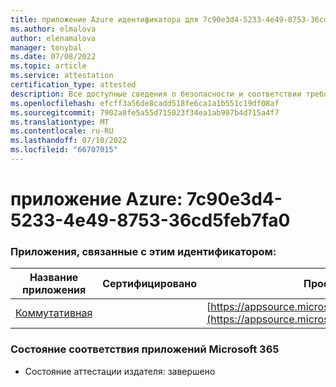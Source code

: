 ```yaml
---
title: приложение Azure идентификатора для 7c90e3d4-5233-4e49-8753-36cd5feb7fa0
ms.author: elmalova
author: elenamalova
manager: tonybal
ms.date: 07/08/2022
ms.topic: article
ms.service: attestation
certification_type: attested
description: Все доступные сведения о безопасности и соответствии требованиям для 7c90e3d4-5233-4e49-8753-36cd5feb7fa0.
ms.openlocfilehash: efcff3a56de8cadd518fe6ca1a1b551c19df08af
ms.sourcegitcommit: 7902a8fe5a55d715023f34ea1ab987b4d715a4f7
ms.translationtype: MT
ms.contentlocale: ru-RU
ms.lasthandoff: 07/10/2022
ms.locfileid: "66707015"
---
```

# <a name="azure-app-id-7c90e3d4-5233-4e49-8753-36cd5feb7fa0"></a>приложение Azure: 7c90e3d4-5233-4e49-8753-36cd5feb7fa0


### <a name="apps-associated-with-this-id"></a>Приложения, связанные с этим идентификатором:
| **Название приложения** | **Сертифицировано** | **Просмотр в AppSource** |
|--------------|---------------|-----------------------|
| [Коммутативная](../forward/WA200003325.md) |  | [https://appsource.microsoft.com/product/office/WA200003325](https://appsource.microsoft.com/product/office/WA200003325) |

### <a name="microsoft-365-app-compliance-status"></a>Состояние соответствия приложений Microsoft 365
- Состояние аттестации издателя: завершено
